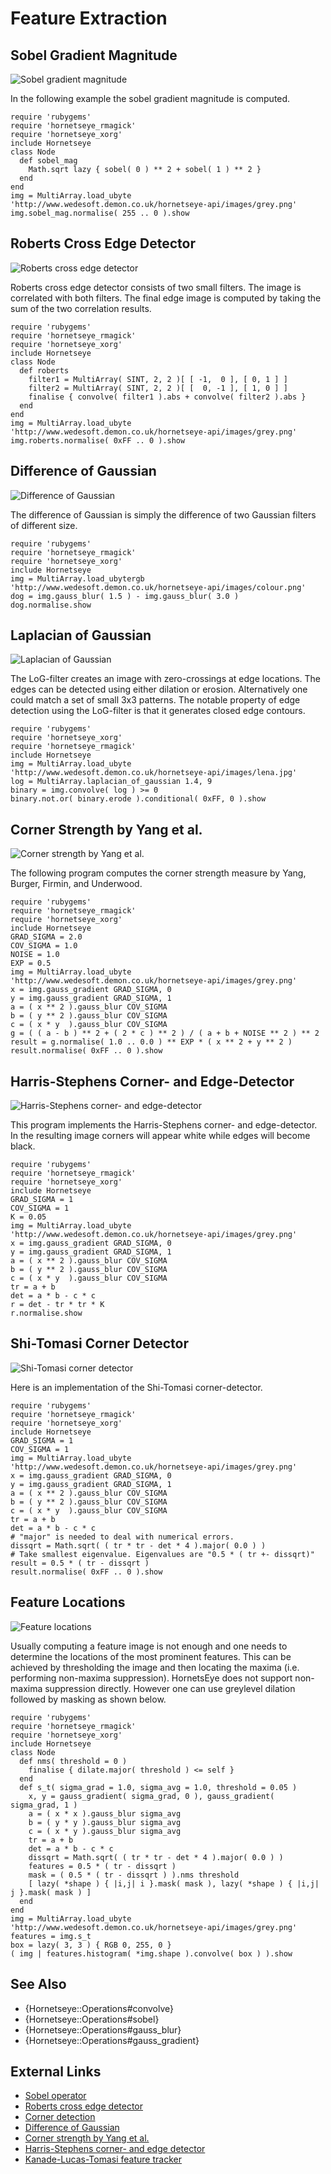 Feature Extraction
==================

Sobel Gradient Magnitude
------------------------

![Sobel gradient magnitude](images/sobelmag.png)

In the following example the sobel gradient magnitude is computed.

    require 'rubygems'
    require 'hornetseye_rmagick'
    require 'hornetseye_xorg'
    include Hornetseye
    class Node
      def sobel_mag
        Math.sqrt lazy { sobel( 0 ) ** 2 + sobel( 1 ) ** 2 }
      end
    end
    img = MultiArray.load_ubyte 'http://www.wedesoft.demon.co.uk/hornetseye-api/images/grey.png'
    img.sobel_mag.normalise( 255 .. 0 ).show

Roberts Cross Edge Detector
---------------------------

![Roberts cross edge detector](images/roberts.png)

Roberts cross edge detector consists of two small filters. The image is correlated with both filters. The final edge image is computed by taking the sum of the two correlation results.

    require 'rubygems'
    require 'hornetseye_rmagick'
    require 'hornetseye_xorg'
    include Hornetseye
    class Node
      def roberts
        filter1 = MultiArray( SINT, 2, 2 )[ [ -1,  0 ], [ 0, 1 ] ]
        filter2 = MultiArray( SINT, 2, 2 )[ [  0, -1 ], [ 1, 0 ] ]
        finalise { convolve( filter1 ).abs + convolve( filter2 ).abs }
      end
    end
    img = MultiArray.load_ubyte 'http://www.wedesoft.demon.co.uk/hornetseye-api/images/grey.png'
    img.roberts.normalise( 0xFF .. 0 ).show

Difference of Gaussian
----------------------

![Difference of Gaussian](images/dog.jpg)

The difference of Gaussian is simply the difference of two Gaussian filters of different size.

    require 'rubygems'
    require 'hornetseye_rmagick'
    require 'hornetseye_xorg'
    include Hornetseye
    img = MultiArray.load_ubytergb 'http://www.wedesoft.demon.co.uk/hornetseye-api/images/colour.png'
    dog = img.gauss_blur( 1.5 ) - img.gauss_blur( 3.0 )
    dog.normalise.show

Laplacian of Gaussian
---------------------

![Laplacian of Gaussian](images/log.png)

The LoG-filter creates an image with zero-crossings at edge locations. The edges can be detected using either dilation or erosion. Alternatively one could match a set of small 3x3 patterns. The notable property of edge detection using the LoG-filter is that it generates closed edge contours.

    require 'rubygems'
    require 'hornetseye_xorg'
    require 'hornetseye_rmagick'
    include Hornetseye
    img = MultiArray.load_ubyte 'http://www.wedesoft.demon.co.uk/hornetseye-api/images/lena.jpg'
    log = MultiArray.laplacian_of_gaussian 1.4, 9
    binary = img.convolve( log ) >= 0
    binary.not.or( binary.erode ).conditional( 0xFF, 0 ).show

Corner Strength by Yang et al.
------------------------------

![Corner strength by Yang et al.](images/yang.png)

The following program computes the corner strength measure by Yang, Burger, Firmin, and Underwood.

    require 'rubygems'
    require 'hornetseye_rmagick'
    require 'hornetseye_xorg'
    include Hornetseye
    GRAD_SIGMA = 2.0
    COV_SIGMA = 1.0
    NOISE = 1.0
    EXP = 0.5
    img = MultiArray.load_ubyte 'http://www.wedesoft.demon.co.uk/hornetseye-api/images/grey.png'
    x = img.gauss_gradient GRAD_SIGMA, 0
    y = img.gauss_gradient GRAD_SIGMA, 1
    a = ( x ** 2 ).gauss_blur COV_SIGMA
    b = ( y ** 2 ).gauss_blur COV_SIGMA
    c = ( x * y  ).gauss_blur COV_SIGMA
    g = ( ( a - b ) ** 2 + ( 2 * c ) ** 2 ) / ( a + b + NOISE ** 2 ) ** 2
    result = g.normalise( 1.0 .. 0.0 ) ** EXP * ( x ** 2 + y ** 2 )
    result.normalise( 0xFF .. 0 ).show

Harris-Stephens Corner- and Edge-Detector
-----------------------------------------

![Harris-Stephens corner- and edge-detector](images/harris.png)

This program implements the Harris-Stephens corner- and edge-detector. In the resulting image corners will appear white while edges will become black.

    require 'rubygems'
    require 'hornetseye_rmagick'
    require 'hornetseye_xorg'
    include Hornetseye
    GRAD_SIGMA = 1
    COV_SIGMA = 1
    K = 0.05
    img = MultiArray.load_ubyte 'http://www.wedesoft.demon.co.uk/hornetseye-api/images/grey.png'
    x = img.gauss_gradient GRAD_SIGMA, 0
    y = img.gauss_gradient GRAD_SIGMA, 1
    a = ( x ** 2 ).gauss_blur COV_SIGMA
    b = ( y ** 2 ).gauss_blur COV_SIGMA
    c = ( x * y  ).gauss_blur COV_SIGMA
    tr = a + b
    det = a * b - c * c
    r = det - tr * tr * K
    r.normalise.show

Shi-Tomasi Corner Detector
--------------------------

![Shi-Tomasi corner detector](images/shi.png)

Here is an implementation of the Shi-Tomasi corner-detector.

    require 'rubygems'
    require 'hornetseye_rmagick'
    require 'hornetseye_xorg'
    include Hornetseye
    GRAD_SIGMA = 1
    COV_SIGMA = 1
    img = MultiArray.load_ubyte 'http://www.wedesoft.demon.co.uk/hornetseye-api/images/grey.png'
    x = img.gauss_gradient GRAD_SIGMA, 0
    y = img.gauss_gradient GRAD_SIGMA, 1
    a = ( x ** 2 ).gauss_blur COV_SIGMA
    b = ( y ** 2 ).gauss_blur COV_SIGMA
    c = ( x * y  ).gauss_blur COV_SIGMA
    tr = a + b
    det = a * b - c * c
    # "major" is needed to deal with numerical errors.
    dissqrt = Math.sqrt( ( tr * tr - det * 4 ).major( 0.0 ) )
    # Take smallest eigenvalue. Eigenvalues are "0.5 * ( tr +- dissqrt)"
    result = 0.5 * ( tr - dissqrt )
    result.normalise( 0xFF .. 0 ).show

Feature Locations
-----------------

![Feature locations](images/features.png)

Usually computing a feature image is not enough and one needs to determine the locations of the most prominent features. This can be achieved by thresholding the image and then locating the maxima (i.e. performing non-maxima suppression). HornetsEye does not support non-maxima suppression directly. However one can use greylevel dilation followed by masking as shown below.

    require 'rubygems'
    require 'hornetseye_rmagick'
    require 'hornetseye_xorg'
    include Hornetseye
    class Node
      def nms( threshold = 0 )
        finalise { dilate.major( threshold ) <= self }
      end
      def s_t( sigma_grad = 1.0, sigma_avg = 1.0, threshold = 0.05 )
        x, y = gauss_gradient( sigma_grad, 0 ), gauss_gradient( sigma_grad, 1 )
        a = ( x * x ).gauss_blur sigma_avg
        b = ( y * y ).gauss_blur sigma_avg
        c = ( x * y ).gauss_blur sigma_avg
        tr = a + b
        det = a * b - c * c
        dissqrt = Math.sqrt( ( tr * tr - det * 4 ).major( 0.0 ) )
        features = 0.5 * ( tr - dissqrt )
        mask = ( 0.5 * ( tr - dissqrt ) ).nms threshold
        [ lazy( *shape ) { |i,j| i }.mask( mask ), lazy( *shape ) { |i,j| j }.mask( mask ) ]
      end
    end
    img = MultiArray.load_ubyte 'http://www.wedesoft.demon.co.uk/hornetseye-api/images/grey.png'
    features = img.s_t
    box = lazy( 3, 3 ) { RGB 0, 255, 0 }
    ( img | features.histogram( *img.shape ).convolve( box ) ).show

See Also
--------

* {Hornetseye::Operations#convolve}
* {Hornetseye::Operations#sobel}
* {Hornetseye::Operations#gauss_blur}
* {Hornetseye::Operations#gauss_gradient}

External Links
--------------

* [Sobel operator](http://en.wikipedia.org/wiki/Sobel_operator)
* [Roberts cross edge detector](http://homepages.inf.ed.ac.uk/rbf/HIPR2/roberts.htm)
* [Corner detection](http://en.wikipedia.org/wiki/Corner_detection)
* [Difference of Gaussian](http://en.wikipedia.org/wiki/Difference_of_Gaussians)
* [Corner strength by Yang et al.](http://pubs.doc.ic.ac.uk/structure-anisotropic-image/)
* [Harris-Stephens corner- and edge detector](www.bmva.org/bmvc/1988/avc-88-023.pdf)
* [Kanade-Lucas-Tomasi feature tracker](http://www.ces.clemson.edu/~stb/klt/)

